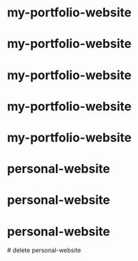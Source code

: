 # my-portfolio-website
# my-portfolio-website
# my-portfolio-website
# my-portfolio-website
# my-portfolio-website
# personal-website
# personal-website
# personal-website
#   d e l e t e  
 p e r s o n a l - w e b s i t e  
 